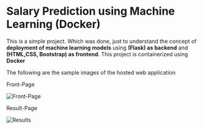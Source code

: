 # Salary Prediction using Machine Learning (Docker)

This is a simple project. Which was done, just to understand the concept of **deployment of machine learning models** using **(Flask) as backend** and **(HTML,CSS, Bootstrap) as frontend**. This project is containerized using **Docker**

The following are the sample images of the hosted web application

Front-Page

![Front-Page](https://user-images.githubusercontent.com/45316683/123938618-e4bf1200-d9b4-11eb-9d11-a19c0ca4b4c2.PNG)

Result-Page

![Results](https://user-images.githubusercontent.com/45316683/123939027-572ff200-d9b5-11eb-8b62-e1dde57bc080.PNG)

